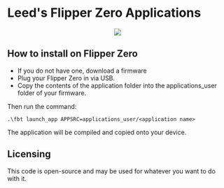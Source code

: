 # Leed's Flipper Zero Applications

 <div style="text-align:center"><img src="assets/flipper_logo_orange.png"/></div>

## How to install on Flipper Zero
- If you do not have one, download a firmware<br>
- Plug your Flipper Zero in via USB. <br>
- Copy the contents of the application folder into the applications_user folder of your firmware. <br> 

Then run the command: 
 ```
.\fbt launch_app APPSRC=applications_user/<application name>
 ```
The application will be compiled and copied onto your device. 

## Licensing
This code is open-source and may be used for whatever you want to do with it. 